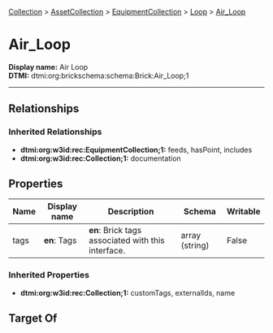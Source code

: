 [Collection](../../../Collection.md) > [AssetCollection](../../AssetCollection.md) > [EquipmentCollection](../EquipmentCollection.md) > [Loop](Loop.md) > [Air_Loop](#)
# Air_Loop

**Display name:** Air Loop<br />
**DTMI:** dtmi:org:brickschema:schema:Brick:Air_Loop;1

---
## Relationships
### Inherited Relationships
* **dtmi:org:w3id:rec:EquipmentCollection;1:** feeds, hasPoint, includes
* **dtmi:org:w3id:rec:Collection;1:** documentation
## Properties
|Name|Display name|Description|Schema|Writable|
|-|-|-|-|-|
|tags|**en**: Tags|**en**: Brick tags associated with this interface.|array (string)|False|
### Inherited Properties
* **dtmi:org:w3id:rec:Collection;1:** customTags, externalIds, name
## Target Of
